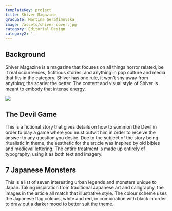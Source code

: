 ```yaml
---
templateKey: project
title: Shiver Magazine
graduate: Martina Serafimovska
image: /assets/shiver-cover.jpg
category: Editorial Design
category2: ''
---
```

## Background

Shiver Magazine is a magazine that focuses on all things horror related, be it real occurrences, fictitious stories, and anything in pop culture and media that fits in the category. Shiver has one rule, it won't shy away from anything; the scarier the better. The content and visual style of Shiver is meant to embody that intense energy.

![](/assets/shiver-spreads-01.jpg)

## The Devil Game

This is a fictional story that gives details on how to summon the Devil in order to play a game where you must outwit him in order to receive the answer to any question you desire. Due to the subject of the story being ritualistic in theme, the aesthetic for the article was inspired by old bibles and medieval lettering. The entire treatment is made up entirely of typography, using it as both text and imagery.

## 7 Japanese Monsters

This is a list of seven interesting urban legends and monsters unique to Japan. Taking inspiration from traditional Japanese art and calligraphy, the images in the article all match that illustrative style. The colour scheme uses the Japanese flag colours, white and red, in combination with black in order to draw out a darker mood to better suit the theme.
